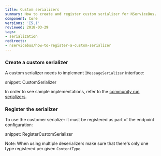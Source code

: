 ```yaml
---
title: Custom serializers
summary: How to create and register custom serializer for NServiceBus.
component: Core
versions: '[5,)'
reviewed: 2018-03-29
tags:
- serialization
redirects:
- nservicebus/how-to-register-a-custom-serializer
---
```



### Create a custom serializer

A custom serializer needs to implement `IMessageSerializer` interface:

snippet: CustomSerializer

In order to see sample implementations, refer to the [community run serializers](/components#serializers).


### Register the serializer

To use the customer serializer it must be registered as part of the endpoint configuration:

snippet: RegisterCustomSerializer

Note: When using multiple deserializers make sure that there's only one type registered per given `ContentType`.
